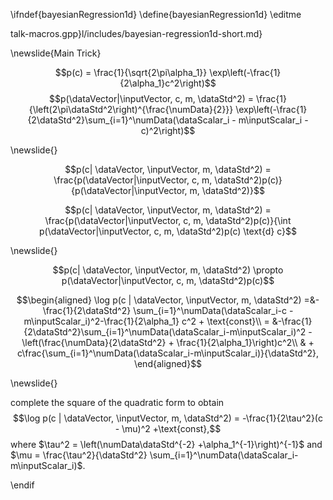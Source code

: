 \ifndef{bayesianRegression1d}
\define{bayesianRegression1d}
\editme

talk-macros.gpp}l/includes/bayesian-regression1d-short.md}

\newslide{Main Trick}

$$p(c) = \frac{1}{\sqrt{2\pi\alpha_1}} \exp\left(-\frac{1}{2\alpha_1}c^2\right)$$
$$p(\dataVector|\inputVector, c, m, \dataStd^2) = \frac{1}{\left(2\pi\dataStd^2\right)^{\frac{\numData}{2}}} \exp\left(-\frac{1}{2\dataStd^2}\sum_{i=1}^\numData(\dataScalar_i - m\inputScalar_i - c)^2\right)$$

\newslide{}

$$p(c| \dataVector, \inputVector, m, \dataStd^2) = \frac{p(\dataVector|\inputVector, c, m, \dataStd^2)p(c)}{p(\dataVector|\inputVector, m, \dataStd^2)}$$

$$p(c| \dataVector, \inputVector, m, \dataStd^2) =  \frac{p(\dataVector|\inputVector, c, m, \dataStd^2)p(c)}{\int p(\dataVector|\inputVector, c, m, \dataStd^2)p(c) \text{d} c}$$

\newslide{}

$$p(c| \dataVector, \inputVector, m, \dataStd^2) \propto  p(\dataVector|\inputVector, c, m, \dataStd^2)p(c)$$

$$\begin{aligned}
    \log p(c | \dataVector, \inputVector, m, \dataStd^2) =&-\frac{1}{2\dataStd^2} \sum_{i=1}^\numData(\dataScalar_i-c - m\inputScalar_i)^2-\frac{1}{2\alpha_1} c^2 + \text{const}\\
     = &-\frac{1}{2\dataStd^2}\sum_{i=1}^\numData(\dataScalar_i-m\inputScalar_i)^2 -\left(\frac{\numData}{2\dataStd^2} + \frac{1}{2\alpha_1}\right)c^2\\
    & + c\frac{\sum_{i=1}^\numData(\dataScalar_i-m\inputScalar_i)}{\dataStd^2},
  \end{aligned}$$
  
\newslide{}

complete the square of the quadratic form to obtain
$$\log p(c | \dataVector, \inputVector, m, \dataStd^2) = -\frac{1}{2\tau^2}(c - \mu)^2 +\text{const},$$
where $\tau^2 = \left(\numData\dataStd^{-2} +\alpha_1^{-1}\right)^{-1}$
and
$\mu = \frac{\tau^2}{\dataStd^2} \sum_{i=1}^\numData(\dataScalar_i-m\inputScalar_i)$.

\endif
